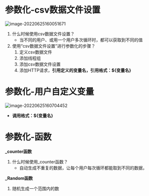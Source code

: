 # 参数化-csv数据文件设置

![image-20220625160051671](C:\Users\Bosco\Desktop\GitHub\blog\JMeter\image-20220625160051671.png)

1. 什么时候使用csv数据文件设置？
   - 当不同的用户、或用一个用户多次循环时，都可以获取到不同的值
2. 使用“csv数据文件设置”进行参数化的步骤？
   1. 定义csv数据文件
   2. 添加线程组
   3. 添加csv数据文件设置
   4. 添加HTTP请求，**引用定义的变量名，引用格式：${变量名}**



# 参数化-用户自定义变量

![image-20220625160704452](C:\Users\Bosco\Desktop\GitHub\blog\JMeter\image-20220625160704452.png)

- **调用格式：${变量名}**



# 参数化-函数

**_counter函数**

1. 什么时候使用_counter函数？
   - 自动生成不重复的数据，让每个用户每次循环都能取到不同的数据，

**_Random函数**

1. 随机生成一个范围内的数